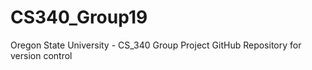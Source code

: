 # CS340_Group19
Oregon State University - CS_340 Group Project GitHub Repository for version control
